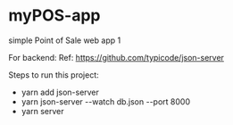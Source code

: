 # myPOS-app
simple Point of Sale web app 1

For backend: 
Ref: https://github.com/typicode/json-server


Steps to run this project:
- yarn add json-server
- yarn json-server --watch db.json --port 8000
- yarn server


